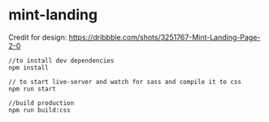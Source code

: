 # mint-landing

Credit for design: https://dribbble.com/shots/3251767-Mint-Landing-Page-2-0

    //to install dev dependencies
    npm install 

    // to start live-server and watch for sass and compile it to css
    npm run start 

    //build production
    npm run build:css

